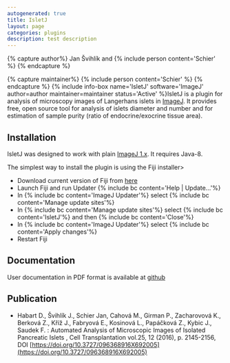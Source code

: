 ```yaml
---
autogenerated: true
title: IsletJ
layout: page
categories: plugins
description: test description
---
```



{% capture author%}
Jan Švihlík and {% include person content='Schier' %}
{% endcapture %}

{% capture maintainer%}
{% include person content='Schier' %}
{% endcapture %}
{% include info-box name='IsletJ' software='ImageJ' author=author maintainer=maintainer status='Active' %}IsletJ is a plugin for analysis of microscopy images of Langerhans islets in [ImageJ](/about). It provides free, open source tool for analysis of islets diameter and number and for estimation of sample purity (ratio of endocrine/exocrine tissue area).

Installation
------------

IsletJ was designed to work with plain [ImageJ 1.x](/software/imagej1). It requires Java-8.

The simplest way to install the plugin is using the Fiji installer&gt;

-   Download current version of Fiji from [here](Fiji_Downloads)
-   Launch Fiji and run Updater {% include bc content='Help | Update...'%}
-   In {% include bc content='ImageJ Updater'%} select {% include bc content='Manage update sites'%}
-   In {% include bc content='Manage update sites'%} select {% include bc content='IsletJ'%} and then {% include bc content='Close'%}
-   In {% include bc content='ImageJ Updater'%} select {% include bc content='Apply changes'%}
-   Restart Fiji

Documentation
-------------

User documentation in PDF format is available at [github](https://github.com/jschier/IsletJ/blob/master/pdf/IsletJ_Guide_2.pdf)

Publication
-----------

-   Habart D., Švihlík J., Schier Jan, Cahová M., Girman P., Zacharovová K., Berková Z., Kříž J., Fabryová E., Kosinová L., Papáčková Z., Kybic J., Saudek F. : Automated Analysis of Microscopic Images of Isolated Pancreatic Islets , Cell Transplantation vol.25, 12 (2016), p. 2145-2156, DOI [https://doi.org/10.3727/096368916X692005](https://doi.org/10.3727/096368916X692005)
